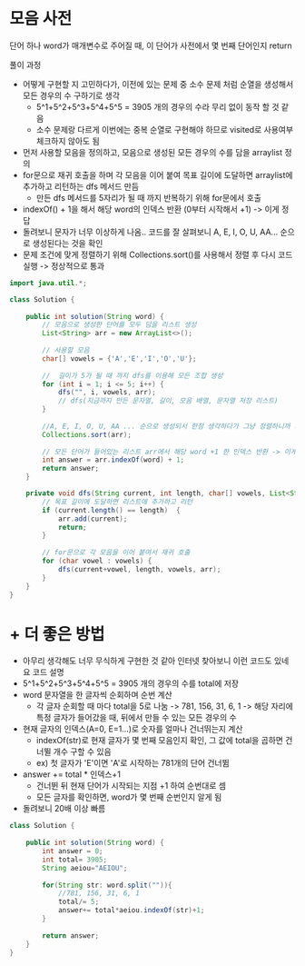 # 모음 사전
단어 하나 word가 매개변수로 주어질 때, 이 단어가 사전에서 몇 번째 단어인지 return

풀이 과정
- 어떻게 구현할 지 고민하다가, 이전에 있는 문제 중 소수 문제 처럼 순열을 생성해서 모든 경우의 수 구하기로 생각
  - 5^1+5^2+5^3+5^4+5^5 = 3905 개의 경우의 수라 무리 없이 동작 할 것 같음
  - 소수 문제랑 다르게 이번에는 중복 순열로 구현해야 하므로 visited로 사용여부 체크하지 않아도 됨
- 먼저 사용할 모음을 정의하고, 모음으로 생성된 모든 경우의 수를 담을 arraylist 정의
- for문으로 재귀 호출을 하며 각 모음을 이어 붙여 목표 길이에 도달하면 arraylist에 추가하고 리턴하는 dfs 메서드 만듬
  - 만든 dfs 메서드를 5자리가 될 때 까지 반복하기 위해 for문에서 호출
- indexOf() + 1을 해서 해당 word의 인덱스 반환 (0부터 시작해서 +1) -> 이게 정답
- 돌려보니 문자가 너무 이상하게 나옴.. 코드를 잘 살펴보니 A, E, I, O, U, AA... 순으로 생성된다는 것을 확인
- 문제 조건에 맞게 정렬하기 위해 Collections.sort()를 사용해서 정렬 후 다시 코드 실행 -> 정상적으로 통과
```java
import java.util.*;

class Solution {
    
    public int solution(String word) {
        // 모음으로 생성한 단어를 모두 담을 리스트 생성
        List<String> arr = new ArrayList<>();
        
        // 사용할 모음
        char[] vowels = {'A','E','I','O','U'};
        
        //  길이가 5가 될 때 까지 dfs를 이용해 모든 조합 생성
        for (int i = 1; i <= 5; i++) {
            dfs("", i, vowels, arr);
            // dfs(지금까지 만든 문자열, 길이, 모음 배열, 문자열 저장 리스트)
        }
        
        //A, E, I, O, U, AA ... 순으로 생성되서 한참 생각하다가 그냥 정렬하니까 되네요..
        Collections.sort(arr); 
        
        // 모든 단어가 들어있는 리스트 arr에서 해당 word +1 한 인덱스 반환 -> 이게 n번째 단어
        int answer = arr.indexOf(word) + 1;
        return answer;
    }

    private void dfs(String current, int length, char[] vowels, List<String> arr) {
        // 목표 길이에 도달하면 리스트에 추가하고 리턴
        if (current.length() == length)  {
            arr.add(current);
            return;
        }
        
        // for문으로 각 모음을 이어 붙여서 재귀 호출
        for (char vowel : vowels) {
            dfs(current+vowel, length, vowels, arr);
        }
    }
}

```

# + 더 좋은 방법
- 아무리 생각해도 너무 무식하게 구현한 것 같아 인터넷 찾아보니 이런 코드도 있네요
코드 설명
- 5^1+5^2+5^3+5^4+5^5 = 3905 개의 경우의 수를 total에 저장
- word 문자열을 한 글자씩 순회하며 순번  계산
  - 각 글자 순회할 때 마다 total을 5로 나눔 -> 781, 156, 31, 6, 1 -> 해당 자리에 특정 글자가 들어갔을 때, 뒤에서 만들 수 있는 모든 경우의 수
- 현재 글자의 인덱스(A=0, E=1...)로 숫자를 얼마나 건너뛰는지 계산
  - indexOf(str)로 현재 글자가 몇 번째 모음인지 확인, 그 값에 total을 곱하면 건너뛸 개수 구할 수 있음
  - ex) 첫 글자가 'E'이면 'A'로 시작하는 781개의 단어 건너뜀
- answer += total * 인덱스+1
  - 건너뛴 뒤 현재 단어가 시작되는 지점 +1 하여 순번대로 셈
  - 모든 글자를 확인하면, word가 몇 번째 순번인지 알게 됨
- 돌려보니 20배 이상 빠름
```java
class Solution {
    
    public int solution(String word) {
        int answer = 0;
        int total= 3905;
        String aeiou="AEIOU";
        
        for(String str: word.split("")){
            //781, 156, 31, 6, 1
            total/= 5;
            answer+= total*aeiou.indexOf(str)+1;
        }
        
        return answer;
    }
}
```